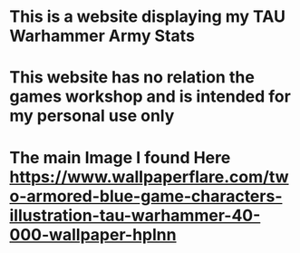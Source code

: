 # This is a website displaying my TAU Warhammer Army Stats
# This website has no relation the games workshop and is intended for my personal use only
# The main Image I found Here https://www.wallpaperflare.com/two-armored-blue-game-characters-illustration-tau-warhammer-40-000-wallpaper-hplnn 
